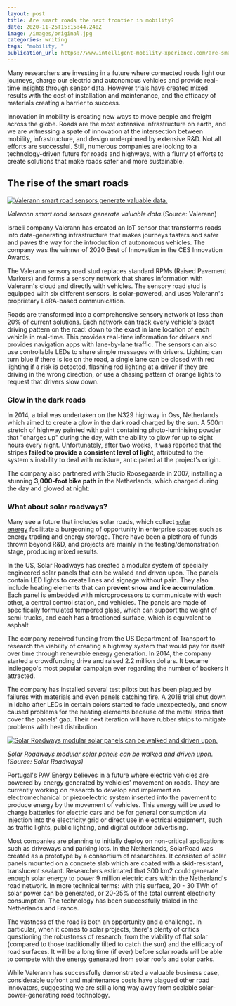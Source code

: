 ```yaml
---
layout: post
title: Are smart roads the next frontier in mobility?
date: 2020-11-25T15:15:44.240Z
image: /images/original.jpg
categories: writing
tags: "mobility, "
publication_url: https://www.intelligent-mobility-xperience.com/are-smart-roads-the-next-frontier-in-mobility-a-981582/
---
```

Many researchers are investing in a future where connected roads light our journeys, charge our electric and autonomous vehicles and provide real-time insights through sensor data. However trials have created mixed results with the cost of installation and maintenance, and the efficacy of materials creating a barrier to success.

Innovation in mobility is creating new ways to move people and freight across the globe. Roads are the most extensive infrastructure on earth, and we are witnessing a spate of innovation at the intersection between mobility, infrastructure, and design underpinned by extensive R&D. Not all efforts are successful. Still, numerous companies are looking to a technology-driven future for roads and highways, with a flurry of efforts to create solutions that make roads safer and more sustainable.

## The rise of the smart roads

[![Valerann smart road sensors generate valuable data.](https://cdn1.vogel.de/unsafe/540x0/smart/images.vogel.de/vogelonline/bdb/1771500/1771511/original.jpg "Valerann smart road sensors generate valuable data.")](https://cdn1.vogel.de/unsafe/fit-in/1000x0/images.vogel.de/vogelonline/bdb/1771500/1771511/original.jpg)

*Valerann smart road sensors generate valuable data.*(Source: Valerann)

Israeli company Valerann has created an IoT sensor that transforms roads into data-generating infrastructure that makes journeys fasters and safer and paves the way for the introduction of autonomous vehicles. The company was the winner of 2020 Best of Innovation in the CES Innovation Awards.

The Valerann sensory road stud replaces standard RPMs (Raised Pavement Markers) and forms a sensory network that shares information with Valerann's cloud and directly with vehicles. The sensory road stud is equipped with six different sensors, is solar-powered, and uses Valerann's proprietary LoRA-based communication.

Roads are transformed into a comprehensive sensory network at less than 20% of current solutions. Each network can track every vehicle's exact driving pattern on the road: down to the exact in lane location of each vehicle in real-time. This provides real-time information for drivers and provides navigation apps with lane-by-lane traffic. The sensors can also use controllable LEDs to share simple messages with drivers. Lighting can turn blue if there is ice on the road, a single lane can be closed with red lighting if a risk is detected, flashing red lighting at a driver if they are driving in the wrong direction, or use a chasing pattern of orange lights to request that drivers slow down.

### Glow in the dark roads

In 2014, a trial was undertaken on the N329 highway in Oss, Netherlands which aimed to create a glow in the dark road charged by the sun. A 500m stretch of highway painted with paint containing photo-luminising powder that "charges up" during the day, with the ability to glow for up to eight hours every night. Unfortunately, after two weeks, it was reported that the stripes **failed to provide a consistent level of light**, attributed to the system's inability to deal with moisture, anticipated at the project's origin.

The company also partnered with Studio Roosegaarde in 2007, installing a stunning **3,000-foot bike path** in the Netherlands, which charged during the day and glowed at night:

### What about solar roadways?

Many see a future that includes solar roads, which collect [solar energy](https://www.intelligent-mobility-xperience.com/solar-car-technology-at-tipping-point-of-mass-adoption-in-electric-vehicles-a-896186/) facilitate a burgeoning of opportunity in enterprise spaces such as energy trading and energy storage. There have been a plethora of funds thrown beyond R&D, and projects are mainly in the testing/demonstration stage, producing mixed results.

In the US, Solar Roadways has created a modular system of specially engineered solar panels that can be walked and driven upon. The panels contain LED lights to create lines and signage without pain. They also include heating elements that can **prevent snow and ice accumulation**. Each panel is embedded with microprocessors to communicate with each other, a central control station, and vehicles. The panels are made of specifically formulated tempered glass, which can support the weight of semi-trucks, and each has a tractioned surface, which is equivalent to asphalt

The company received funding from the US Department of Transport to research the viability of creating a highway system that would pay for itself over time through renewable energy generation. In 2014, the company started a crowdfunding drive and raised 2.2 million dollars. It became Indiegogo's most popular campaign ever regarding the number of backers it attracted.

The company has installed several test pilots but has been plagued by failures with materials and even panels catching fire. A 2018 trial shut down in Idaho after LEDs in certain colors started to fade unexpectedly, and snow caused problems for the heating elements because of the metal strips that cover the panels' gap. Their next iteration will have rubber strips to mitigate problems with heat distribution.

[![Solar Roadways modular solar panels can be walked and driven upon.](https://cdn1.vogel.de/unsafe/540x0/smart/images.vogel.de/vogelonline/bdb/1771500/1771513/original.jpg "Solar Roadways modular solar panels can be walked and driven upon.")](https://cdn1.vogel.de/unsafe/fit-in/1000x0/images.vogel.de/vogelonline/bdb/1771500/1771513/original.jpg)

*Solar Roadways modular solar panels can be walked and driven upon. (Source: Solar Roadways)*

Portugal's PAV Energy believes in a future where electric vehicles are powered by energy generated by vehicles' movement on roads. They are currently working on research to develop and implement an electromechanical or piezoelectric system inserted into the pavement to produce energy by the movement of vehicles. This energy will be used to charge batteries for electric cars and be for general consumption via injection into the electricity grid or direct use in electrical equipment, such as traffic lights, public lighting, and digital outdoor advertising.

Most companies are planning to initially deploy on non-critical applications such as driveways and parking lots. In the Netherlands, SolarRoad was created as a prototype by a consortium of researchers. It consisted of solar panels mounted on a concrete slab which are coated with a skid-resistant, translucent sealant. Researchers estimated that 300 km2 could generate enough solar energy to power 9 million electric cars within the Netherland's road network. In more technical terms: with this surface, 20 - 30 TWh of solar power can be generated, or 20-25% of the total current electricity consumption. The technology has been successfully trialed in the Netherlands and France.

[](https://www.intelligent-mobility-xperience.com/lidar--future-technology-for-autonomous-vehicles-d-43215/)The vastness of the road is both an opportunity and a challenge. In particular, when it comes to solar projects, there's plenty of critics questioning the robustness of research, from the viability of flat solar (compared to those traditionally tilted to catch the sun) and the efficacy of road surfaces. It will be a long time (if ever) before solar roads will be able to compete with the energy generated from solar roofs and solar parks.

While Valerann has successfully demonstrated a valuable business case, considerable upfront and maintenance costs have plagued other road innovators, suggesting we are still a long way away from scalable solar-power-generating road technology.